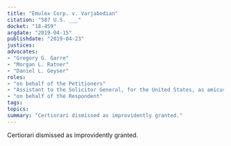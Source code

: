 ```yaml
---
title: "Emulex Corp. v. Varjabedian"
citation: "587 U.S. ___"
docket: "18-459"
argdate: "2019-04-15"
publishdate: "2019-04-23"
justices:
advocates:
- "Gregory G. Garre"
- "Morgan L. Ratner"
- "Daniel L. Geyser"
roles:
- "on behalf of the Petitioners"
- "Assistant to the Solicitor General, for the United States, as amicus curiae, supporting neither party"
- "on behalf of the Respondent"
tags:
topics:
summary: "Certiorari dismissed as improvidently granted."
---
```

Certiorari dismissed as improvidently granted.
